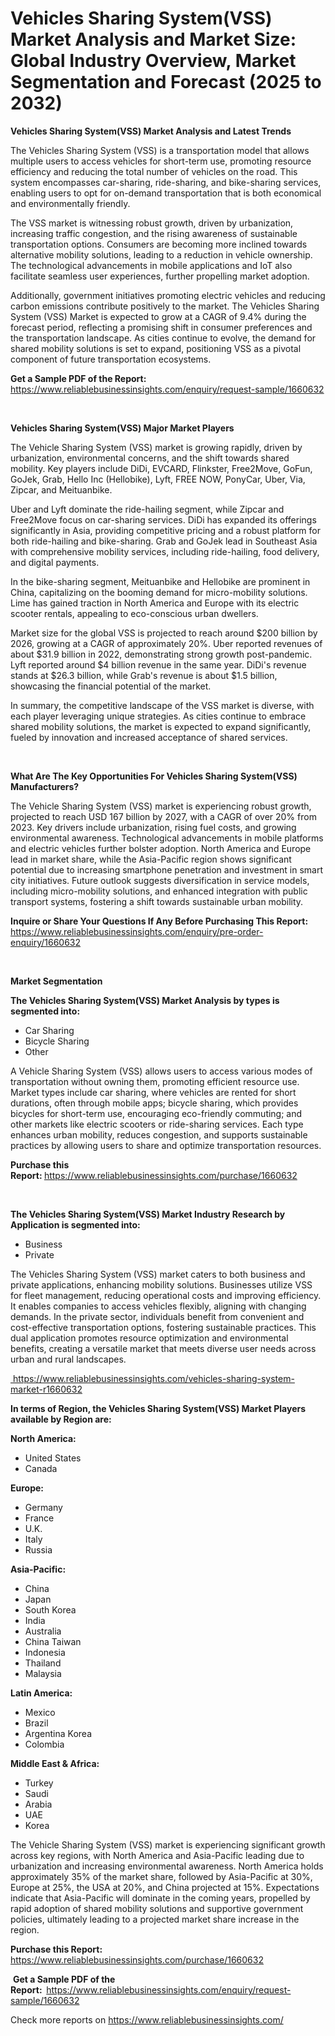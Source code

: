 <p><h1>Vehicles Sharing System(VSS) Market Analysis and Market Size: Global Industry Overview, Market Segmentation and Forecast (2025 to 2032)</h1></p><p><strong>Vehicles Sharing System(VSS) Market Analysis and Latest Trends</strong></p>
<p><p>The Vehicles Sharing System (VSS) is a transportation model that allows multiple users to access vehicles for short-term use, promoting resource efficiency and reducing the total number of vehicles on the road. This system encompasses car-sharing, ride-sharing, and bike-sharing services, enabling users to opt for on-demand transportation that is both economical and environmentally friendly.</p><p>The VSS market is witnessing robust growth, driven by urbanization, increasing traffic congestion, and the rising awareness of sustainable transportation options. Consumers are becoming more inclined towards alternative mobility solutions, leading to a reduction in vehicle ownership. The technological advancements in mobile applications and IoT also facilitate seamless user experiences, further propelling market adoption.</p><p>Additionally, government initiatives promoting electric vehicles and reducing carbon emissions contribute positively to the market. The Vehicles Sharing System (VSS) Market is expected to grow at a CAGR of 9.4% during the forecast period, reflecting a promising shift in consumer preferences and the transportation landscape. As cities continue to evolve, the demand for shared mobility solutions is set to expand, positioning VSS as a pivotal component of future transportation ecosystems.</p></p>
<p><strong>Get a Sample PDF of the Report:&nbsp;</strong> <a href="https://www.reliablebusinessinsights.com/enquiry/request-sample/1660632?utm_campaign=1847&utm_medium=2&utm_source=Github&utm_content=ia&utm_term=17012025&utm_id=vehicles-sharing-systemvss">https://www.reliablebusinessinsights.com/enquiry/request-sample/1660632</a></p>
<p>&nbsp;</p>
<p><strong>Vehicles Sharing System(VSS) Major Market Players</strong></p>
<p><p>The Vehicle Sharing System (VSS) market is growing rapidly, driven by urbanization, environmental concerns, and the shift towards shared mobility. Key players include DiDi, EVCARD, Flinkster, Free2Move, GoFun, GoJek, Grab, Hello Inc (Hellobike), Lyft, FREE NOW, PonyCar, Uber, Via, Zipcar, and Meituanbike.</p><p>Uber and Lyft dominate the ride-hailing segment, while Zipcar and Free2Move focus on car-sharing services. DiDi has expanded its offerings significantly in Asia, providing competitive pricing and a robust platform for both ride-hailing and bike-sharing. Grab and GoJek lead in Southeast Asia with comprehensive mobility services, including ride-hailing, food delivery, and digital payments.</p><p>In the bike-sharing segment, Meituanbike and Hellobike are prominent in China, capitalizing on the booming demand for micro-mobility solutions. Lime has gained traction in North America and Europe with its electric scooter rentals, appealing to eco-conscious urban dwellers.</p><p>Market size for the global VSS is projected to reach around $200 billion by 2026, growing at a CAGR of approximately 20%. Uber reported revenues of about $31.9 billion in 2022, demonstrating strong growth post-pandemic. Lyft reported around $4 billion revenue in the same year. DiDi's revenue stands at $26.3 billion, while Grab's revenue is about $1.5 billion, showcasing the financial potential of the market.</p><p>In summary, the competitive landscape of the VSS market is diverse, with each player leveraging unique strategies. As cities continue to embrace shared mobility solutions, the market is expected to expand significantly, fueled by innovation and increased acceptance of shared services.</p></p>
<p>&nbsp;</p>
<p><strong>What Are The Key Opportunities For Vehicles Sharing System(VSS) Manufacturers?</strong></p>
<p><p>The Vehicle Sharing System (VSS) market is experiencing robust growth, projected to reach USD 167 billion by 2027, with a CAGR of over 20% from 2023. Key drivers include urbanization, rising fuel costs, and growing environmental awareness. Technological advancements in mobile platforms and electric vehicles further bolster adoption. North America and Europe lead in market share, while the Asia-Pacific region shows significant potential due to increasing smartphone penetration and investment in smart city initiatives. Future outlook suggests diversification in service models, including micro-mobility solutions, and enhanced integration with public transport systems, fostering a shift towards sustainable urban mobility.</p></p>
<p><strong>Inquire or Share Your Questions If Any Before Purchasing This Report:</strong> <a href="https://www.reliablebusinessinsights.com/enquiry/pre-order-enquiry/1660632?utm_campaign=1847&utm_medium=2&utm_source=Github&utm_content=ia&utm_term=17012025&utm_id=vehicles-sharing-systemvss">https://www.reliablebusinessinsights.com/enquiry/pre-order-enquiry/1660632</a></p>
<p>&nbsp;</p>
<p><strong>Market Segmentation</strong></p>
<p><strong>The Vehicles Sharing System(VSS) Market Analysis by types is segmented into:</strong></p>
<p><ul><li>Car Sharing</li><li>Bicycle Sharing</li><li>Other</li></ul></p>
<p><p>A Vehicle Sharing System (VSS) allows users to access various modes of transportation without owning them, promoting efficient resource use. Market types include car sharing, where vehicles are rented for short durations, often through mobile apps; bicycle sharing, which provides bicycles for short-term use, encouraging eco-friendly commuting; and other markets like electric scooters or ride-sharing services. Each type enhances urban mobility, reduces congestion, and supports sustainable practices by allowing users to share and optimize transportation resources.</p></p>
<p><strong>Purchase this Report:&nbsp;</strong><a href="https://www.reliablebusinessinsights.com/purchase/1660632?utm_campaign=1847&utm_medium=2&utm_source=Github&utm_content=ia&utm_term=17012025&utm_id=vehicles-sharing-systemvss">https://www.reliablebusinessinsights.com/purchase/1660632</a></p>
<p>&nbsp;</p>
<p><strong>The Vehicles Sharing System(VSS) Market Industry Research by Application is segmented into:</strong></p>
<p><ul><li>Business</li><li>Private</li></ul></p>
<p><p>The Vehicles Sharing System (VSS) market caters to both business and private applications, enhancing mobility solutions. Businesses utilize VSS for fleet management, reducing operational costs and improving efficiency. It enables companies to access vehicles flexibly, aligning with changing demands. In the private sector, individuals benefit from convenient and cost-effective transportation options, fostering sustainable practices. This dual application promotes resource optimization and environmental benefits, creating a versatile market that meets diverse user needs across urban and rural landscapes.</p></p>
<p><a href="https://www.reliablebusinessinsights.com/vehicles-sharing-system-market-r1660632?utm_campaign=1847&utm_medium=2&utm_source=Github&utm_content=ia&utm_term=17012025&utm_id=vehicles-sharing-systemvss">&nbsp;https://www.reliablebusinessinsights.com/vehicles-sharing-system-market-r1660632</a></p>
<p><strong>In terms of Region, the Vehicles Sharing System(VSS) Market Players available by Region are:</strong></p>
<p>
    <p> <strong> North America: </strong>
        <ul>
            <li>United States</li>
            <li>Canada</li>
        </ul>
        </p> 
    <p> <strong> Europe: </strong>
        <ul>
            <li>Germany</li>
            <li>France</li>
            <li>U.K.</li>
            <li>Italy</li>
            <li>Russia</li>
        </ul>
        </p> 
    <p> <strong> Asia-Pacific: </strong>
        <ul>
            <li>China</li>
            <li>Japan</li>
            <li>South Korea</li>
            <li>India</li>
            <li>Australia</li>
            <li>China Taiwan</li>
            <li>Indonesia</li>
            <li>Thailand</li>
            <li>Malaysia</li>
        </ul>
        </p> 
    <p> <strong> Latin America: </strong>
        <ul>
            <li>Mexico</li>
            <li>Brazil</li>
            <li>Argentina Korea</li>
            <li>Colombia</li>
        </ul>
        </p> 
    <p> <strong> Middle East & Africa: </strong>
        <ul>
            <li>Turkey</li>
            <li>Saudi</li>
            <li>Arabia</li>
            <li>UAE</li>
            <li>Korea</li>
        </ul>
    </p>
    </p>
<p><p>The Vehicle Sharing System (VSS) market is experiencing significant growth across key regions, with North America and Asia-Pacific leading due to urbanization and increasing environmental awareness. North America holds approximately 35% of the market share, followed by Asia-Pacific at 30%, Europe at 25%, the USA at 20%, and China projected at 15%. Expectations indicate that Asia-Pacific will dominate in the coming years, propelled by rapid adoption of shared mobility solutions and supportive government policies, ultimately leading to a projected market share increase in the region.</p></p>
<p><strong>Purchase this Report: </strong><a href="https://www.reliablebusinessinsights.com/purchase/1660632?utm_campaign=1847&utm_medium=2&utm_source=Github&utm_content=ia&utm_term=17012025&utm_id=vehicles-sharing-systemvss">https://www.reliablebusinessinsights.com/purchase/1660632</a></p>
<p>&nbsp;<strong>Get a Sample PDF of the Report:&nbsp;&nbsp;</strong><a href="https://www.reliablebusinessinsights.com/enquiry/request-sample/1660632?utm_campaign=1847&utm_medium=2&utm_source=Github&utm_content=ia&utm_term=17012025&utm_id=vehicles-sharing-systemvss">https://www.reliablebusinessinsights.com/enquiry/request-sample/1660632</a></p>
<p><strong></strong></p>
<p>Check more reports on <a href="https://www.reliablebusinessinsights.com/?utm_campaign=1847&utm_medium=2&utm_source=Github&utm_content=ia&utm_term=17012025&utm_id=vehicles-sharing-systemvss">https://www.reliablebusinessinsights.com/</a></p>